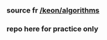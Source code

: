 ### source fr [/keon/algorithms](https://github.com/keon/algorithms)
### repo here for practice only
